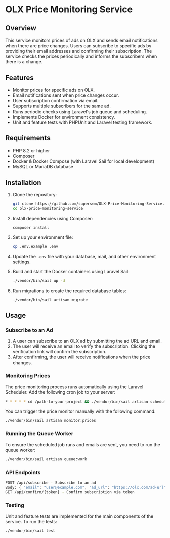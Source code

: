 # OLX Price Monitoring Service

## Overview

This service monitors prices of ads on OLX and sends email notifications when there are price changes. Users can subscribe to specific ads by providing their email addresses and confirming their subscription. The service checks the prices periodically and informs the subscribers when there is a change.

## Features

- Monitor prices for specific ads on OLX.
- Email notifications sent when price changes occur.
- User subscription confirmation via email.
- Supports multiple subscribers for the same ad.
- Runs periodic checks using Laravel's job queue and scheduling.
- Implements Docker for environment consistency.
- Unit and feature tests with PHPUnit and Laravel testing framework.

## Requirements

- PHP 8.2 or higher
- Composer
- Docker & Docker Compose (with Laravel Sail for local development)
- MySQL or MariaDB database

## Installation

1. Clone the repository:
    ```bash
    git clone https://github.com/supersem/OLX-Price-Monitoring-Service.git
    cd olx-price-monitoring-service
    ```

2. Install dependencies using Composer:
    ```bash
    composer install
    ```

3. Set up your environment file:
    ```bash
    cp .env.example .env
    ```

4. Update the `.env` file with your database, mail, and other environment settings.

5. Build and start the Docker containers using Laravel Sail:
    ```bash
    ./vendor/bin/sail up -d
    ```

6. Run migrations to create the required database tables:
    ```bash
    ./vendor/bin/sail artisan migrate
    ```

## Usage

### Subscribe to an Ad

1. A user can subscribe to an OLX ad by submitting the ad URL and email.
2. The user will receive an email to verify the subscription. Clicking the verification link will confirm the subscription.
3. After confirming, the user will receive notifications when the price changes.

### Monitoring Prices

The price monitoring process runs automatically using the Laravel Scheduler.
Add the following cron job to your server:
```bash
* * * * * cd /path-to-your-project && ./vendor/bin/sail artisan schedule:run >> /dev/null 2>&1
```
You can trigger the price monitor manually with the following command:
```bash
./vendor/bin/sail artisan monitor:prices
```

### Running the Queue Worker

To ensure the scheduled job runs and emails are sent, you need to run the queue worker:
```bash
./vendor/bin/sail artisan queue:work
```

### API Endpoints
```bash
POST /api/subscribe - Subscribe to an ad
Body: { "email": "user@example.com", "ad_url": "https://olx.com/ad-url" }
GET /api/confirm/{token} - Confirm subscription via token
```

### Testing

Unit and feature tests are implemented for the main components of the service. To run the tests:

```bash
./vendor/bin/sail test
```




